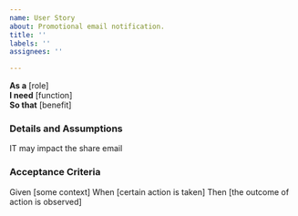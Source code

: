 ```yaml
---
name: User Story
about: Promotional email notification.
title: ''
labels: ''
assignees: ''

---
```


**As a** [role]  
 **I need** [function]  
 **So that** [benefit]  
   
 ### Details and Assumptions
IT may impact the share email
   
 ### Acceptance Criteria  
   

 Given [some context]
 When [certain action is taken]
 Then [the outcome of action is observed]

